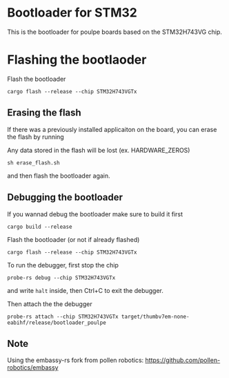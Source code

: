 # Bootloader for STM32

This is the bootloader for poulpe boards based on the STM32H743VG chip.


# Flashing the bootlaoder

Flash the bootloader

```
cargo flash --release --chip STM32H743VGTx
```

## Erasing the flash

If there was a previously installed applicaiton on the board, you can erase the flash by running 

Any data stored in the flash will be lost (ex. HARDWARE_ZEROS)
```
sh erase_flash.sh
```
and then flash the bootloader again.

## Debugging the bootloader

If you wannad debug the bootloader make sure to build it first

```
cargo build --release
```

Flash the bootloader (or not if already flashed)

```
cargo flash --release --chip STM32H743VGTx
```

To run the debugger, first stop the chip
```
probe-rs debug --chip STM32H743VGTx
```
and write `halt` inside, then Ctrl+C to exit the debugger.

Then attach the the debugger
```
probe-rs attach --chip STM32H743VGTx target/thumbv7em-none-eabihf/release/bootloader_poulpe
```

## Note
Using the embassy-rs fork from pollen robotics: https://github.com/pollen-robotics/embassy


